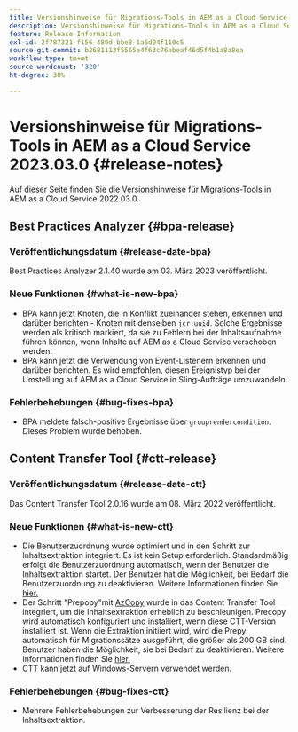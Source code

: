 ```yaml
---
title: Versionshinweise für Migrations-Tools in AEM as a Cloud Service 2023.03.0
description: Versionshinweise für Migrations-Tools in AEM as a Cloud Service 2022.03.0
feature: Release Information
exl-id: 2f787321-f156-480d-bbe8-1a6d04f110c5
source-git-commit: b2681113f5565e4f63c76abeaf46d5f4b1a8a8ea
workflow-type: tm+mt
source-wordcount: '320'
ht-degree: 30%

---
```


# Versionshinweise für Migrations-Tools in AEM as a Cloud Service 2023.03.0 {#release-notes}

Auf dieser Seite finden Sie die Versionshinweise für Migrations-Tools in AEM as a Cloud Service 2022.03.0.

## Best Practices Analyzer {#bpa-release}

### Veröffentlichungsdatum {#release-date-bpa}

Best Practices Analyzer 2.1.40 wurde am 03. März 2023 veröffentlicht.

### Neue Funktionen {#what-is-new-bpa}

* BPA kann jetzt Knoten, die in Konflikt zueinander stehen, erkennen und darüber berichten - Knoten mit denselben `jcr:uuid`. Solche Ergebnisse werden als kritisch markiert, da sie zu Fehlern bei der Inhaltsaufnahme führen können, wenn Inhalte auf AEM as a Cloud Service verschoben werden.
* BPA kann jetzt die Verwendung von Event-Listenern erkennen und darüber berichten. Es wird empfohlen, diesen Ereignistyp bei der Umstellung auf AEM as a Cloud Service in Sling-Aufträge umzuwandeln.

### Fehlerbehebungen {#bug-fixes-bpa}

* BPA meldete falsch-positive Ergebnisse über `grouprendercondition`. Dieses Problem wurde behoben.

## Content Transfer Tool {#ctt-release}

### Veröffentlichungsdatum {#release-date-ctt}

Das Content Transfer Tool 2.0.16 wurde am 08. März 2022 veröffentlicht.

### Neue Funktionen {#what-is-new-ctt}

* Die Benutzerzuordnung wurde optimiert und in den Schritt zur Inhaltsextraktion integriert. Es ist kein Setup erforderlich. Standardmäßig erfolgt die Benutzerzuordnung automatisch, wenn der Benutzer die Inhaltsextraktion startet. Der Benutzer hat die Möglichkeit, bei Bedarf die Benutzerzuordnung zu deaktivieren. Weitere Informationen finden Sie [hier.](https://experienceleague.adobe.com/docs/experience-manager-cloud-service/content/migration-journey/cloud-migration/content-transfer-tool/user-mapping-and-migration.html?lang=en#user-mapping-detail)
* Der Schritt &quot;Prepopy&quot;mit [AzCopy](https://learn.microsoft.com/en-us/azure/storage/common/storage-use-azcopy-v10) wurde in das Content Transfer Tool integriert, um die Inhaltsextraktion erheblich zu beschleunigen. Precopy wird automatisch konfiguriert und installiert, wenn diese CTT-Version installiert ist. Wenn die Extraktion initiiert wird, wird die Prepy automatisch für Migrationssätze ausgeführt, die größer als 200 GB sind. Benutzer haben die Möglichkeit, sie bei Bedarf zu deaktivieren. Weitere Informationen finden Sie [hier.](https://experienceleague.adobe.com/docs/experience-manager-cloud-service/content/migration-journey/cloud-migration/content-transfer-tool/handling-large-content-repositories.html?lang=en)
* CTT kann jetzt auf Windows-Servern verwendet werden.

### Fehlerbehebungen {#bug-fixes-ctt}

* Mehrere Fehlerbehebungen zur Verbesserung der Resilienz bei der Inhaltsextraktion.
